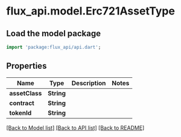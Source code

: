 # flux_api.model.Erc721AssetType

## Load the model package
```dart
import 'package:flux_api/api.dart';
```

## Properties
Name | Type | Description | Notes
------------ | ------------- | ------------- | -------------
**assetClass** | **String** |  | 
**contract** | **String** |  | 
**tokenId** | **String** |  | 

[[Back to Model list]](../README.md#documentation-for-models) [[Back to API list]](../README.md#documentation-for-api-endpoints) [[Back to README]](../README.md)


